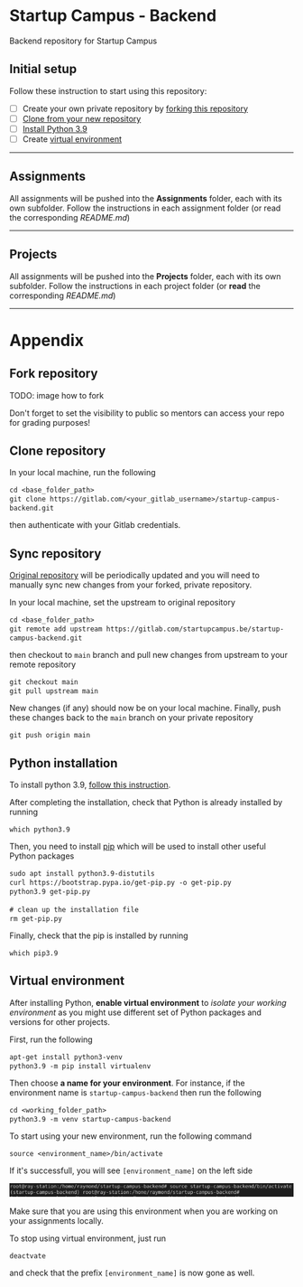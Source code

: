 # Startup Campus - Backend

Backend repository for Startup Campus

## Initial setup

Follow these instruction to start using this repository:

- [ ] Create your own private repository by [forking this repository](###fork-repository)
- [ ] [Clone from your new repository](###clone-repository)
- [ ] [Install Python 3.9](###python-installation)
- [ ] Create [virtual environment](###virtual-environment)

***

## Assignments

All assignments will be pushed into the **Assignments** folder, each with its own subfolder. Follow the instructions in each assignment folder (or read the corresponding *README.md*)

*** 

## Projects

All assignments will be pushed into the **Projects** folder, each with its own subfolder. Follow the instructions in each project folder (or **read** the corresponding *README.md*)

***

# Appendix

## Fork repository

TODO: image how to fork

Don't forget to set the visibility to public so mentors can access your repo for grading purposes!

## Clone repository

In your local machine, run the following
```
cd <base_folder_path>
git clone https://gitlab.com/<your_gitlab_username>/startup-campus-backend.git
```
then authenticate with your Gitlab credentials.

## Sync repository

[Original repository](https://gitlab.com/startupcampus.be/startup-campus-backend) will be periodically updated and you will need to manually sync new changes from your forked, private repository.

In your local machine, set the upstream to original repository
```
cd <base_folder_path>
git remote add upstream https://gitlab.com/startupcampus.be/startup-campus-backend.git

```

then checkout to `main` branch and pull new changes from upstream to your remote repository
```
git checkout main
git pull upstream main
```

New changes (if any) should now be on your local machine. Finally, push these changes back to the `main` branch on your private repository
```
git push origin main
```

## Python installation

To install python 3.9, [follow this instruction](https://linuxhint.com/install-python-ubuntu-22-04/).

After completing the installation, check that Python is already installed by running
```
which python3.9
```

Then, you need to install [pip](https://pypi.org/project/pip/) which will be used to install other useful Python packages
```
sudo apt install python3.9-distutils
curl https://bootstrap.pypa.io/get-pip.py -o get-pip.py
python3.9 get-pip.py

# clean up the installation file
rm get-pip.py
```

Finally, check that the pip is installed by running
```
which pip3.9
```

## Virtual environment

After installing Python, **enable virtual environment** to *isolate your working environment* as you might use different set of Python packages and versions for other projects.

First, run the following
```
apt-get install python3-venv
python3.9 -m pip install virtualenv
```
Then choose **a name for your environment**. For instance, if the environment name is `startup-campus-backend` then run the following
```
cd <working_folder_path>
python3.9 -m venv startup-campus-backend
```

To start using your new environment, run the following command
```
source <environment_name>/bin/activate
```
If it's successfull, you will see `[environment_name]` on the left side 

![](/images/verify-venv-activation.png)

Make sure that you are using this environment when you are working on your assignments locally.

To stop using virtual environment, just run
```
deactvate
```
and check that the prefix `[environment_name]` is now gone as well.